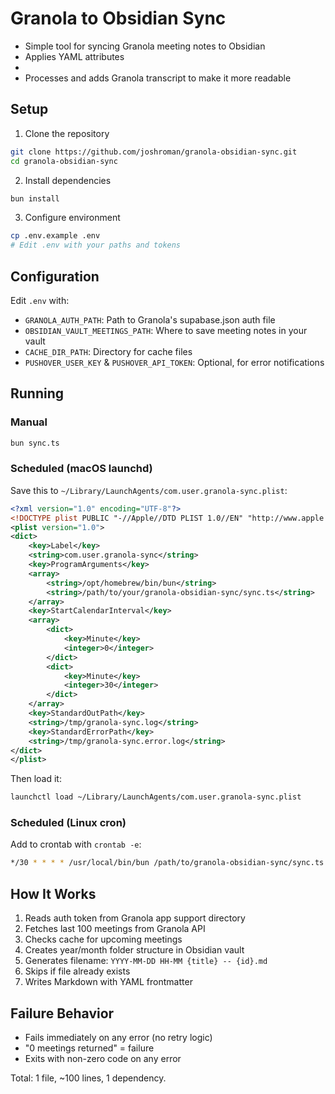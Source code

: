 # Granola to Obsidian Sync

- Simple tool for syncing Granola meeting notes to Obsidian
- Applies YAML attributes
- 
- Processes and adds Granola transcript to make it more readable 

## Setup

1. Clone the repository
```bash
git clone https://github.com/joshroman/granola-obsidian-sync.git
cd granola-obsidian-sync
```

2. Install dependencies
```bash
bun install
```

3. Configure environment
```bash
cp .env.example .env
# Edit .env with your paths and tokens
```

## Configuration

Edit `.env` with:
- `GRANOLA_AUTH_PATH`: Path to Granola's supabase.json auth file
- `OBSIDIAN_VAULT_MEETINGS_PATH`: Where to save meeting notes in your vault
- `CACHE_DIR_PATH`: Directory for cache files
- `PUSHOVER_USER_KEY` & `PUSHOVER_API_TOKEN`: Optional, for error notifications

## Running

### Manual
```bash
bun sync.ts
```

### Scheduled (macOS launchd)

Save this to `~/Library/LaunchAgents/com.user.granola-sync.plist`:

```xml
<?xml version="1.0" encoding="UTF-8"?>
<!DOCTYPE plist PUBLIC "-//Apple//DTD PLIST 1.0//EN" "http://www.apple.com/DTDs/PropertyList-1.0.dtd">
<plist version="1.0">
<dict>
    <key>Label</key>
    <string>com.user.granola-sync</string>
    <key>ProgramArguments</key>
    <array>
        <string>/opt/homebrew/bin/bun</string>
        <string>/path/to/your/granola-obsidian-sync/sync.ts</string>
    </array>
    <key>StartCalendarInterval</key>
    <array>
        <dict>
            <key>Minute</key>
            <integer>0</integer>
        </dict>
        <dict>
            <key>Minute</key>
            <integer>30</integer>
        </dict>
    </array>
    <key>StandardOutPath</key>
    <string>/tmp/granola-sync.log</string>
    <key>StandardErrorPath</key>
    <string>/tmp/granola-sync.error.log</string>
</dict>
</plist>
```

Then load it:
```bash
launchctl load ~/Library/LaunchAgents/com.user.granola-sync.plist
```

### Scheduled (Linux cron)

Add to crontab with `crontab -e`:
```bash
*/30 * * * * /usr/local/bin/bun /path/to/granola-obsidian-sync/sync.ts >> /tmp/granola-sync.log 2>&1
```

## How It Works

1. Reads auth token from Granola app support directory
2. Fetches last 100 meetings from Granola API
3. Checks cache for upcoming meetings
4. Creates year/month folder structure in Obsidian vault
5. Generates filename: `YYYY-MM-DD HH-MM {title} -- {id}.md`
6. Skips if file already exists
7. Writes Markdown with YAML frontmatter

## Failure Behavior

- Fails immediately on any error (no retry logic)
- "0 meetings returned" = failure
- Exits with non-zero code on any error

Total: 1 file, ~100 lines, 1 dependency.